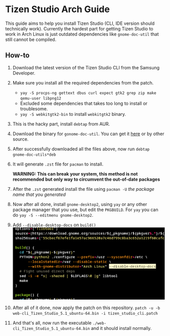 # Tizen Studio Arch Guide

This guide aims to help you install Tizen Studio (CLI, IDE version should technically work). Currently the hardest part for getting Tizen Studio to work in Arch Linux is just outdated dependencies like `gnome-doc-util` that still cannot be compiled.

## How-to
1. Download the latest version of the Tizen Studio CLI from the Samsung Developer.
2. Make sure you install all the required dependencies from the patch.
   - `yay -S procps-ng gettext dbus curl expect gtk2 grep zip make qemu-user libpng12`
   - Excluded some dependencies that takes too long to install or troublesome.
   - `yay -S webkitgtk2-bin` to install `webkitgtk2` binary.
3. This is the hacky part, install `debtap` from AUR. 
4. Download the binary for `gonome-doc-util`. You can get it [here](https://packages.ubuntu.com/bionic/gnome-doc-utils) or by other source.
5. After successfully downloaded all the files above, now run `debtap gnome-doc-utils*deb`
6. It will generate `.zst` file for `pacman` to install. 
   
   **WARNING: This can break your system, this method is not recommended but only way to circumvent the out-of-date packages**
7. After the `.zst` generated install the file using `pacman -U` <em>the package name that you generated</em>
8. Now after all done, install `gnome-desktop2`, using `yay` or any other package manager that you use, but edit the `PKGBUILD`. For `yay` you can do `yay -S --editmenu gnome-desktop2`.
9. Add `--disable-desktop-docs` on `build()`
   ![](./readme/gnome_desktop2.png)

10. After all of it done, now apply the patch on this repository. 
   `patch -u -b web-cli_Tizen_Studio_5.1_ubuntu-64.bin -i tizen_studio_cli.patch`

11. And that's all, now run the executable `./web-cli_Tizen_Studio_5.1_ubuntu-64.bin` and it should install normally.